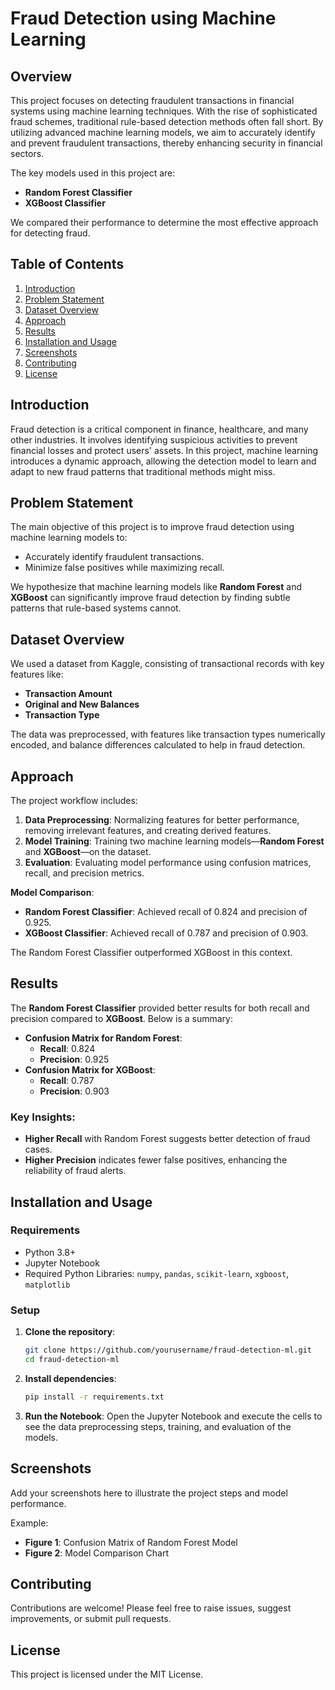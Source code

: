 # Fraud Detection using Machine Learning

## Overview
This project focuses on detecting fraudulent transactions in financial systems using machine learning techniques. With the rise of sophisticated fraud schemes, traditional rule-based detection methods often fall short. By utilizing advanced machine learning models, we aim to accurately identify and prevent fraudulent transactions, thereby enhancing security in financial sectors.

The key models used in this project are:
- **Random Forest Classifier**
- **XGBoost Classifier**

We compared their performance to determine the most effective approach for detecting fraud.

## Table of Contents
1. [Introduction](#introduction)
2. [Problem Statement](#problem-statement)
3. [Dataset Overview](#dataset-overview)
4. [Approach](#approach)
5. [Results](#results)
6. [Installation and Usage](#installation-and-usage)
7. [Screenshots](#screenshots)
8. [Contributing](#contributing)
9. [License](#license)

## Introduction
Fraud detection is a critical component in finance, healthcare, and many other industries. It involves identifying suspicious activities to prevent financial losses and protect users' assets. In this project, machine learning introduces a dynamic approach, allowing the detection model to learn and adapt to new fraud patterns that traditional methods might miss.

## Problem Statement
The main objective of this project is to improve fraud detection using machine learning models to:
- Accurately identify fraudulent transactions.
- Minimize false positives while maximizing recall.

We hypothesize that machine learning models like **Random Forest** and **XGBoost** can significantly improve fraud detection by finding subtle patterns that rule-based systems cannot.

## Dataset Overview
We used a dataset from Kaggle, consisting of transactional records with key features like:
- **Transaction Amount**
- **Original and New Balances**
- **Transaction Type**

The data was preprocessed, with features like transaction types numerically encoded, and balance differences calculated to help in fraud detection.

## Approach
The project workflow includes:
1. **Data Preprocessing**: Normalizing features for better performance, removing irrelevant features, and creating derived features.
2. **Model Training**: Training two machine learning models—**Random Forest** and **XGBoost**—on the dataset.
3. **Evaluation**: Evaluating model performance using confusion matrices, recall, and precision metrics.

**Model Comparison**:
- **Random Forest Classifier**: Achieved recall of 0.824 and precision of 0.925.
- **XGBoost Classifier**: Achieved recall of 0.787 and precision of 0.903.

The Random Forest Classifier outperformed XGBoost in this context.

## Results
The **Random Forest Classifier** provided better results for both recall and precision compared to **XGBoost**. Below is a summary:
- **Confusion Matrix for Random Forest**:
  - **Recall**: 0.824
  - **Precision**: 0.925
- **Confusion Matrix for XGBoost**:
  - **Recall**: 0.787
  - **Precision**: 0.903

### Key Insights:
- **Higher Recall** with Random Forest suggests better detection of fraud cases.
- **Higher Precision** indicates fewer false positives, enhancing the reliability of fraud alerts.

## Installation and Usage
### Requirements
- Python 3.8+
- Jupyter Notebook
- Required Python Libraries: `numpy`, `pandas`, `scikit-learn`, `xgboost`, `matplotlib`

### Setup
1. **Clone the repository**:
    ```sh
    git clone https://github.com/yourusername/fraud-detection-ml.git
    cd fraud-detection-ml
    ```

2. **Install dependencies**:
    ```sh
    pip install -r requirements.txt
    ```

3. **Run the Notebook**:
    Open the Jupyter Notebook and execute the cells to see the data preprocessing steps, training, and evaluation of the models.

## Screenshots
Add your screenshots here to illustrate the project steps and model performance.

Example:
- **Figure 1**: Confusion Matrix of Random Forest Model
- **Figure 2**: Model Comparison Chart

## Contributing
Contributions are welcome! Please feel free to raise issues, suggest improvements, or submit pull requests.

## License
This project is licensed under the MIT License.
